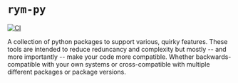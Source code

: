 # `rym-py`

[![CI](https://github.com/muppetjones/rym-py/actions/workflows/ci.yaml/badge.svg)](https://github.com/muppetjones/rym-py/actions/workflows/ci.yaml)

A collection of python packages to support various, quirky features.
These tools are intended to reduce reduncancy and complexity but mostly
-- and more importantly -- make your code more compatible. Whether
backwards-compatible with your own systems or cross-compatible with
multiple different packages or package versions.
